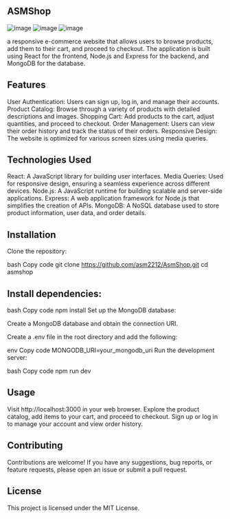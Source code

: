 ##  ASMShop 
![image](https://github.com/asm2212/AsmShop/assets/146835831/b54e7449-98e2-49c1-b5c2-1352c7177e77)
![image](https://github.com/asm2212/AsmShop/assets/146835831/1dfe42dc-a049-4337-9090-192ab472757c)
![image](https://github.com/asm2212/AsmShop/assets/146835831/255875ad-63f2-43e0-ba7d-b930270822e4)



a responsive e-commerce website that allows users to browse products, add them to their cart, and proceed to checkout. The application is built using React for the frontend, Node.js and Express for the backend, and MongoDB for the database.

##  Features
User Authentication: Users can sign up, log in, and manage their accounts.
Product Catalog: Browse through a variety of products with detailed descriptions and images.
Shopping Cart: Add products to the cart, adjust quantities, and proceed to checkout.
Order Management: Users can view their order history and track the status of their orders.
Responsive Design: The website is optimized for various screen sizes using media queries.

##  Technologies Used
React: A JavaScript library for building user interfaces.
Media Queries: Used for responsive design, ensuring a seamless experience across different devices.
Node.js: A JavaScript runtime for building scalable and server-side applications.
Express: A web application framework for Node.js that simplifies the creation of APIs.
MongoDB: A NoSQL database used to store product information, user data, and order details.

##  Installation
Clone the repository:

bash
Copy code
git clone https://github.com/asm2212/AsmShop.git
cd asmshop

##  Install dependencies:

bash
Copy code
npm install
Set up the MongoDB database:

Create a MongoDB database and obtain the connection URI.

Create a .env file in the root directory and add the following:

env
Copy code
MONGODB_URI=your_mongodb_uri
Run the development server:

bash
Copy code
npm run dev

##  Usage
Visit http://localhost:3000 in your web browser.
Explore the product catalog, add items to your cart, and proceed to checkout.
Sign up or log in to manage your account and view order history.

##  Contributing
Contributions are welcome! If you have any suggestions, bug reports, or feature requests, please open an issue or submit a pull request.

##  License
This project is licensed under the MIT License.
